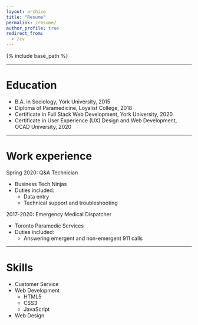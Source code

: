 ```yaml
---
layout: archive
title: "Resume"
permalink: /resume/
author_profile: true
redirect_from:
  - /cv
---
```


{% include base_path %}

---

Education
======
* B.A. in Sociology, York University, 2015
* Diploma of Paramedicine, Loyalist College, 2018
* Certificate in Full Stack Web Development, York University, 2020
* Certificate in User Experience (UX) Design and Web Development, OCAD University, 2020

---

Work experience
======
Spring 2020: Q&A Technician
  * Business Tech Ninjas
  * Duties included:
    * Data entry
    * Technical support and troubleshooting

2017-2020: Emergency Medical Dispatcher
  * Toronto Paramedic Services
  * Duties included: 
    * Answering emergent and non-emergent 911 calls

---

Skills
======
* Customer Service
* Web Development
  * HTML5
  * CSS3
  * JavaScript
* Web Design
